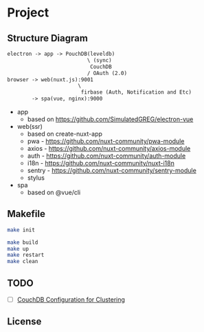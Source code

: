 # Project

## Structure Diagram

```txt
electron -> app -> PouchDB(leveldb)
                          \ (sync)
                           CouchDB
                          / OAuth (2.0)
browser -> web(nuxt.js):9001
                       \
                        firbase (Auth, Notification and Etc)
        -> spa(vue, nginx):9000
```

* app
  * based on https://github.com/SimulatedGREG/electron-vue
* web(ssr)
  * based on create-nuxt-app
  * pwa - https://github.com/nuxt-community/pwa-module
  * axios - https://github.com/nuxt-community/axios-module
  * auth - https://github.com/nuxt-community/auth-module
  * i18n - https://github.com/nuxt-community/nuxt-i18n
  * sentry - https://github.com/nuxt-community/sentry-module
  * stylus
* spa
  * based on @vue/cli

## Makefile

```bash
make init

make build
make up
make restart
make clean
```

## TODO

* [ ] [CouchDB Configuration for Clustering](http://docs.couchdb.org/en/stable/config/cluster.html)

## License